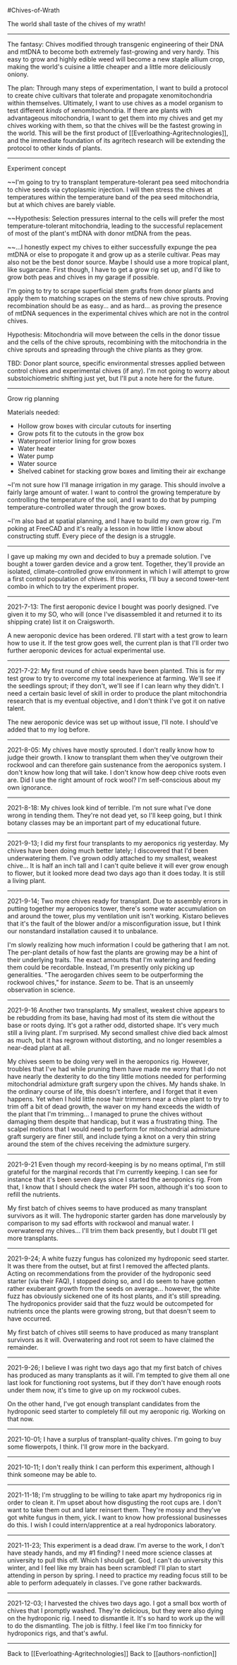 #Chives-of-Wrath

The world shall taste of the chives of my wrath!

---
The fantasy:  Chives modified through transgenic engineering of their DNA and mtDNA to become both extremely fast-growing and very hardy.  This easy to grow and highly edible weed will become a new staple allium crop, making the world's cuisine a little cheaper and a little more deliciously oniony.

The plan:  Through many steps of experimentation, I want to build a protocol to create chive cultivars that tolerate and propagate xenomitochondria within themselves.  Ultimately, I want to use chives as a model organism to test different *kinds* of xenomitochondria.  If there are plants with advantageous mitochondria, I want to get them into my chives and get my chives working with them, so that the chives will be the fastest growing in the world.  This will be the first product of [[Everloathing-Agritechnologies]], and the immediate foundation of its agritech research will be extending the protocol to other kinds of plants.

---
Experiment concept

~~I'm going to try to transplant temperature-tolerant pea seed mitochondria to chive seeds via cytoplasmic injection.  I will then stress the chives at temperatures within the temperature band of the pea seed mitochondria, but at which chives are barely viable.

~~Hypothesis:  Selection pressures internal to the cells will prefer the most temperature-tolerant mitochondria, leading to the successful replacement of most of the plant's mtDNA with donor mtDNA from the peas.

~~...I honestly expect my chives to either successfully expunge the pea mtDNA or else to propogate it and grow up as a sterile cultivar.  Peas may also not be the best donor source.  Maybe I should use a more tropical plant, like sugarcane.  First though, I have to get a grow rig set up, and I'd like to grow both peas and chives in my garage if possible.

I'm going to try to scrape superficial stem grafts from donor plants and apply them to matching scrapes on the stems of new chive sprouts.  Proving recombination should be as easy... and as hard... as proving the presence of mtDNA sequences in the experimental chives which are not in the control chives.

Hypothesis:  Mitochondria will move between the cells in the donor tissue and the cells of the chive sprouts, recombining with the mitochondria in the chive sprouts and spreading through the chive plants as they grow.

TBD:  Donor plant source, specific environmental stresses applied between control chives and experimental chives (if any).  I'm not going to worry about substoichiometric shifting just yet, but I'll put a note here for the future.

---
Grow rig planning

Materials needed:
- Hollow grow boxes with circular cutouts for inserting 
- Grow pots fit to the cutouts in the grow box
- Waterproof interior lining for grow boxes
- Water heater
- Water pump
- Water source
- Shelved cabinet for stacking grow boxes and limiting their air exchange

~I'm not sure how I'll manage irrigation in my garage.  This should involve a fairly large amount of water.  I want to control the growing temperature by controlling the temperature of the soil, and I want to do that by pumping temperature-controlled water through the grow boxes.

~I'm also bad at spatial planning, and I have to build my own grow rig.  I'm poking at FreeCAD and it's really a lesson in how little I know about constructing stuff.  Every piece of the design is a struggle.

---
I gave up making my own and decided to buy a premade solution.  I've bought a tower garden device and a grow tent.  Together, they'll provide an isolated, climate-controlled grow environment in which I will attempt to grow a first control population of chives.  If this works, I'll buy a second tower-tent combo in which to try the experiment proper.

---
2021-7-13:
The first aeroponic device I bought was poorly designed.  I've given it to my SO, who will (once I've disassembled it and returned it to its shipping crate) list it on Craigsworth.

A new aeroponic device has been ordered.  I'll start with a test grow to learn how to use it.  If the test grow goes well, the current plan is that I'll order two further aeroponic devices for actual experimental use.

---
2021-7-22:
My first round of chive seeds have been planted.  This is for my test grow to try to overcome my total inexperience at farming.  We'll see if the seedlings sprout; if they don't, we'll see if I can learn why they didn't.  I need a certain basic level of skill in order to produce the plant mitochondria research that is my eventual objective, and I don't think I've got it on native talent.

The new aeroponic device was set up without issue, I'll note.  I should've added that to my log before.

---
2021-8-05:
My chives have mostly sprouted.  I don't really know how to judge their growth.  I know to transplant them when they've outgrown their rockwool and can therefore gain sustenance from the aeroponics system.  I don't know how long that will take.  I don't know how deep chive roots even are.  Did I use the right amount of rock wool?  I'm self-conscious about my own ignorance.

---
2021-8-18:
My chives look kind of terrible.  I'm not sure what I've done wrong in tending them.  They're not dead yet, so I'll keep going, but I think botany classes may be an important part of my educational future.

---
2021-9-13;
I did my first four transplants to my aeroponics rig yesterday.  My chives have been doing much better lately; I discovered that I'd been underwatering them.  I've grown oddly attached to my smallest, weakest chive...  It is half an inch tall and I can't quite believe it will ever grow enough to flower, but it looked more dead two days ago than it does today.  It is still a living plant.

---
2021-9-14;
Two more chives ready for transplant.  Due to assembly errors in putting together my aeroponics tower, there's some water accumulation on and around the tower, plus my ventilation unit isn't working.  Kistaro believes that it's the fault of the blower and/or a misconfiguration issue, but I think our nonstandard installation caused it to unbalance.

I'm slowly realizing how much information I could be gathering that I am not.  The per-plant details of how fast the plants are growing may be a hint of their underlying traits.  The exact amounts that I'm watering and feeding them could be recordable.  Instead, I'm presently only picking up generalities.  "The aerogarden chives seem to be outperforming the rockwool chives," for instance.  *Seem* to be.  That is an unseemly observation in science.

---
2021-9-16
Another two transplants.  My smallest, weakest chive appears to be rebudding from its base, having had most of its stem die without the base or roots dying.  It's got a rather odd, distorted shape.  It's very much still a living plant.  I'm surprised.  My second smallest chive died back almost as much, but it has regrown without distorting, and no longer resembles a near-dead plant at all.

My chives seem to be doing very well in the aeroponics rig.  However, troubles that I've had while pruning them have made me worry that I do not have nearly the dexterity to do the tiny little motions needed for performing mitochondrial admixture graft surgery upon the chives.  My hands shake.  In the ordinary course of life, this doesn't interfere, and I forget that it even happens.  Yet when I hold little nose hair trimmers near a chive plant to try to trim off a bit of dead growth, the waver on my hand exceeds the width of the plant that I'm trimming...  I managed to prune the chives without damaging them despite that handicap, but it was a frustrating thing.  The scalpel motions that I would need to perform for mitochondrial admixture graft surgery are finer still, and include tying a knot on a very thin string around the stem of the chives receiving the admixture surgery.

---
2021-9-21
Even though my record-keeping is by no means optimal, I'm still grateful for the marginal records that I'm currently keeping.  I can see for instance that it's been seven days since I started the aeroponics rig.  From that, I know that I should check the water PH soon, although it's too soon to refill the nutrients.

My first batch of chives seems to have produced as many transplant survivors as it will.  The hydroponic starter garden has done marvelously by comparison to my sad efforts with rockwool and manual water.  I overwatered my chives...  I'll trim them back presently, but I doubt I'll get more transplants.

---
2021-9-24;
A white fuzzy fungus has colonized my hydroponic seed starter.  It was there from the outset, but at first I removed the affected plants.  Acting on recommendations from the provider of the hydroponic seed starter (via their FAQ), I stopped doing so, and I do seem to have gotten rather exuberant growth from the seeds on average... however, the white fuzz has obviously sickened one of its host plants, and it's still spreading.  The hydroponics provider said that the fuzz would be outcompeted for nutrients once the plants were growing strong, but that doesn't seem to have occurred.

My first batch of chives still seems to have produced as many transplant survivors as it will.  Overwatering and root rot seem to have claimed the remainder.

---
2021-9-26;
I believe I was right two days ago that my first batch of chives has produced as many transplants as it will.  I'm tempted to give them all one last look for functioning root systems, but if they don't have enough roots under them now, it's time to give up on my rockwool cubes.

On the other hand, I've got enough transplant candidates from the hydroponic seed starter to completely fill out my aeroponic rig.  Working on that now.

---
2021-10-01;
I have a surplus of transplant-quality chives.  I'm going to buy some flowerpots, I think.  I'll grow more in the backyard.

---
2021-10-11;
I don't really think I can perform this experiment, although I think someone may be able to.

---
2021-11-18;
I'm struggling to be willing to take apart my hydroponics rig in order to clean it.  I'm upset about how disgusting the root cups are.  I don't want to take them out and later reinsert them.  They're mossy and they've got white fungus in them, yick.  I want to know how professional businesses do this.  I wish I could intern/apprentice at a real hydroponics laboratory.

---
2021-11-23;
This experiment is a dead draw.  I'm averse to the work, I don't have steady hands, and my #1 finding?  I need more science classes at university to pull this off.  Which I should get.  God, I can't do university this winter, and I feel like my brain has been scrambled!  I'll plan to start attending in person by spring.  I need to practice my reading focus still to be able to perform adequately in classes.  I've gone rather backwards.

---
2021-12-03;
I harvested the chives two days ago.  I got a small box worth of chives that I promptly washed.  They're delicious, but they were also dying on the hydroponic rig.  I need to dismantle it.  It's so hard to work up the will to do the dismantling.  The job is filthy.  I feel like I'm too finnicky for hydroponics rigs, and that's awful.

---
Back to [[Everloathing-Agritechnologies]]
Back to [[authors-nonfiction]]